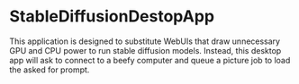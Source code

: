 # StableDiffusionDestopApp

This application is designed to substitute WebUIs that draw unnecessary GPU and CPU power to run stable diffusion models.
Instead, this desktop app will ask to connect to a beefy computer and queue a picture job to load the asked for prompt.

